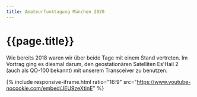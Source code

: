 ```yaml
---
title: Amateurfunktagung München 2020
---
```


# {{page.title}}

Wie bereits 2018 waren wir über beide Tage mit einem Stand vertreten. Im Vortrag ging es diesmal darum, den geostationären Satelliten Es'Hail 2 (auch als QO-100 bekannt) mit unserem Transceiver zu benutzen.

{% include responsive-iframe.html ratio="16:9" src="https://www.youtube-nocookie.com/embed/JEU9zeXtinE" %}
